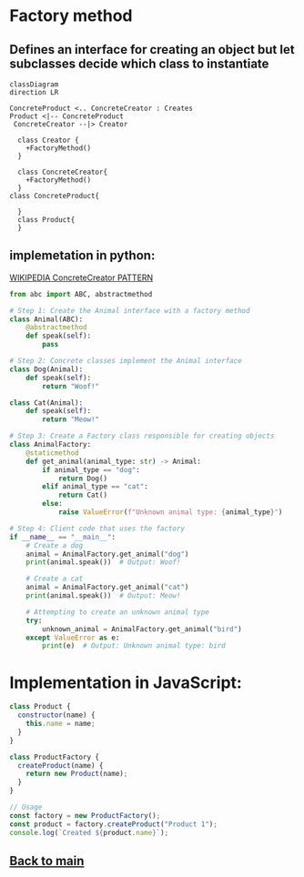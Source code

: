 # Factory method
Defines an interface for creating an object but let subclasses decide which class to
instantiate
---
```mermaid
classDiagram
direction LR

ConcreteProduct <.. ConcreteCreator : Creates
Product <|-- ConcreteProduct
 ConcreteCreator --|> Creator

  class Creator {
    +FactoryMethod()
  }

  class ConcreteCreator{
    +FactoryMethod()
  }
class ConcreteProduct{

  }
  class Product{
  }
```
## implemetation in python:
<a href="https://en.wikipedia.org/wiki/ConcreteCreator_pattern#:~:text=The%20ConcreteCreator%20pattern%20is%20a,Gang%20of%20Four%20design%20patterns." target="_blank">WIKIPEDIA ConcreteCreator PATTERN</a>

```python
from abc import ABC, abstractmethod

# Step 1: Create the Animal interface with a factory method
class Animal(ABC):
    @abstractmethod
    def speak(self):
        pass

# Step 2: Concrete classes implement the Animal interface
class Dog(Animal):
    def speak(self):
        return "Woof!"

class Cat(Animal):
    def speak(self):
        return "Meow!"

# Step 3: Create a Factory class responsible for creating objects
class AnimalFactory:
    @staticmethod
    def get_animal(animal_type: str) -> Animal:
        if animal_type == "dog":
            return Dog()
        elif animal_type == "cat":
            return Cat()
        else:
            raise ValueError(f"Unknown animal type: {animal_type}")

# Step 4: Client code that uses the factory
if __name__ == "__main__":
    # Create a dog
    animal = AnimalFactory.get_animal("dog")
    print(animal.speak())  # Output: Woof!

    # Create a cat
    animal = AnimalFactory.get_animal("cat")
    print(animal.speak())  # Output: Meow!

    # Attempting to create an unknown animal type
    try:
        unknown_animal = AnimalFactory.get_animal("bird")
    except ValueError as e:
        print(e)  # Output: Unknown animal type: bird
```
# Implementation in JavaScript:

```js
class Product {
  constructor(name) {
    this.name = name;
  }
}

class ProductFactory {
  createProduct(name) {
    return new Product(name);
  }
}

// Usage
const factory = new ProductFactory();
const product = factory.createProduct("Product 1");
console.log(`Created ${product.name}`);

```

## [Back to main](../readme.md)
